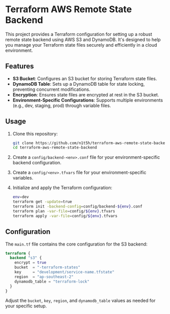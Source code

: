 # Terraform AWS Remote State Backend

This project provides a Terraform configuration for setting up a robust remote state backend using AWS S3 and DynamoDB. It's designed to help you manage your Terraform state files securely and efficiently in a cloud environment.

## Features

- **S3 Bucket**: Configures an S3 bucket for storing Terraform state files.
- **DynamoDB Table**: Sets up a DynamoDB table for state locking, preventing concurrent modifications.
- **Encryption**: Ensures state files are encrypted at rest in the S3 bucket.
- **Environment-Specific Configurations**: Supports multiple environments (e.g., dev, staging, prod) through variable files.

## Usage

1. Clone this repository:
   ```bash
   git clone https://github.com/n1t5h/terraform-aws-remote-state-backend.git
   cd terraform-aws-remote-state-backend
   ```

2. Create a `config/backend-<env>.conf` file for your environment-specific backend configuration.

3. Create a `config/<env>.tfvars` file for your environment-specific variables.

4. Initialize and apply the Terraform configuration:
   ```bash
   env=dev
   terraform get -update=true
   terraform init -backend-config=config/backend-${env}.conf
   terraform plan -var-file=config/${env}.tfvars
   terraform apply -var-file=config/${env}.tfvars
   ```

## Configuration

The `main.tf` file contains the core configuration for the S3 backend:

```terraform
terraform {
  backend "s3" {
    encrypt = true
    bucket  = "-terraform-states"
    key     = "development/service-name.tfstate"
    region  = "ap-southeast-2"
    dynamodb_table = "terraform-lock"
  }
}
```

Adjust the `bucket`, `key`, `region`, and `dynamodb_table` values as needed for your specific setup.

